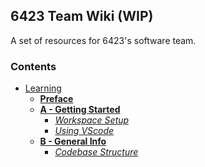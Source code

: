 ## 6423 Team Wiki (WIP)
A set of resources for 6423's software team.

### Contents
* [Learning]()
  * **[Preface](Learning/Preface.md)**
  * **[A - Getting Started]()**
    * *[Workspace Setup]()*
    * *[Using VScode]()*
  * **[B - General Info]()**
    * *[Codebase Structure]()*

<!-- * [OnBoarding](./onboarding/Index.md) ~ These pages exist to get expirenced devs familiar with our codebase.
  * [Coding Standards](./onboarding/Standards.md)
  * [General GitGuide](./onboarding/GitGuide.md) -->

<!--### Preface
The majority of FRC programming comes down to your ability to learn and use online documentation and resources. This guide won't grab your hand and guide you through everything, instead it will give you a good understanding of the basics and the resources that you can use to learn more. It will also provide you with some exercises that you can go through to refine your knowledge. 

If this guide is too slow for you feel free to take to reading more in the wpilib docs, they're a great place to further your knowledge.
If this guide is too fast for you feel free to ask more questions from me.
* Dasun20202020@hotmail.com
* dabeycorn (discord)

### Quick Start
Start here -> [Installation](./Docs/section1/Installation.md)

### Table of Contents
* [1 ~ Getting Started](./Docs/section1/index.md)
  * [Installation](./Docs/section1/Installation.md)
  * [An introduction to WPIlib](./Docs/section1/wpilibIntro.md)
  * [Git Basics](./Docs/section1/gitIntroduction.md)
  * [Exercise 01 - Tank Drive robot /w logging](./Docs/section1/exercise1.md)
* [2 ~ Control Systems Pt. 1]
  * [Intro to Control Systems]
  * [Exercise 02 - control system tuning]
* [3 - Autons, traj gen, & swerve optmization (Releasing 1/17/25)]
  <!-- * [An introduction to Swerve]
  * [Choreo] -->
